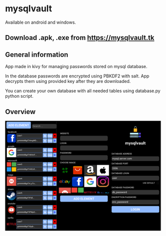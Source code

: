 # mysqlvault
Available on android and windows.

## Download .apk, .exe from https://mysqlvault.tk

## General information
App made in kivy for managing passwords stored on mysql database.

In the database passwords are encrypted using PBKDF2 with salt.
App decrypts them using provided key after they are downloaded.

You can create your own database with all needed tables using database.py python script.

## Overview
![app overview image](img/overview.png?raw=true "Title")

